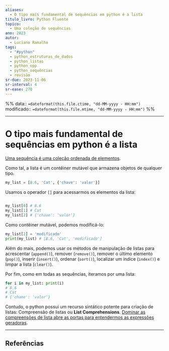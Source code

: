 ```yaml
---
aliases:
  - O tipo mais fundamental de sequências em python é a lista
titulo_livro: Python Fluente
topico:
  - Uma coleção de sequências
ano: 2023
autor:
  - Luciano Ramalho
tags:
  - "#python"
  - python_estruturas_de_dados
  - python_listas
  - python_opp
  - python_sequências
  - revisão
sr-due: 2023-11-06
sr-interval: 4
sr-ease: 270
---
```

%%
data:: `=dateformat(this.file.ctime, "dd-MM-yyyy - HH:mm")`
modificado:: `=dateformat(this.file.mtime, "dd-MM-yyyy - HH:mm")`
%%

---
# O tipo mais fundamental de sequências em python é a lista

[Uma sequência é uma coleção ordenada de elementos](19072023160014-uma-sequência-é-uma-coleção-ordenada-de-elementos-na-qual-cada-elemento-possui-uma-posição-específica-identificada-pelo-seu-índice.md). 

Como tal, a lista é um contêiner mutável que armazena objetos de qualquer tipo.  

```python
my_list = [8.6, 'Cat', {'chave': 'valor'}]
```

Usamos o operador `[]` para acessarmos os elementos da lista:

```python

my_list[0] # 8.6
my_list[1] # Cat
my_list[2] # {'chave': 'valor'}

```

Como contêiner mutável, podemos modificá-lo:

```python
my_list[2] = 'modificado'
print(my_list) # [8.6, 'Cat', 'modificado']
```

Além do mais, podemos usar os métodos de manipulação de listas para acrescentar (`append()`), remover (`remove()`), remover o último elemento (`pop()`), inserir (`insert()`), ordenar (`sort()`), localizar um índice (`index()`) e limpar a lista (`clear()`).

Por fim, como em todas as sequências, iteramos por uma lista:

```python
for i in my_list: print(i)
# 8.6
# Cat
# {'chame': 'valor'}
```

Contudo, o python possui um recurso sintático potente para criação de listas: Compreensão de listas ou **List Comprehensions**. [Dominar as compreensões de lista abre as portas para entendermos as expressões geradoras](19072023174109-dominar-as-compreensões-de-lista-abre-as-portas-para-entendermos-as-expressões-geradoras.md).









----
## Referências 